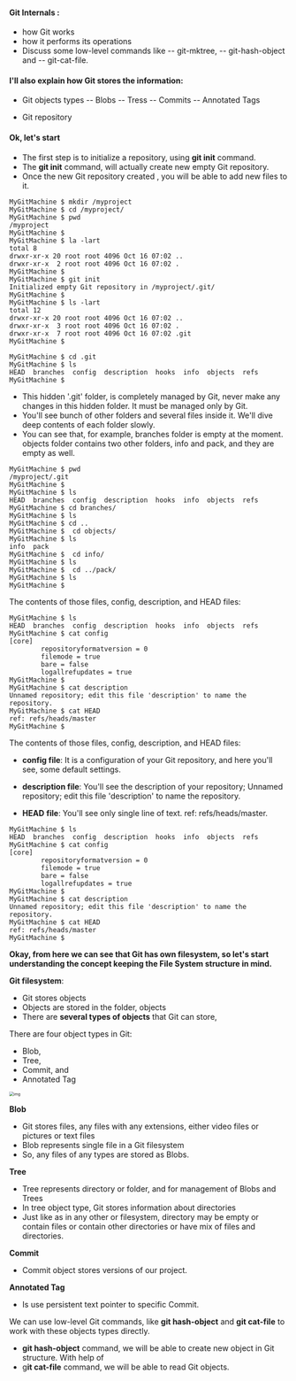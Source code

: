 #### **Git Internals :**

- how Git works
- how it performs its operations
- Discuss some low-level commands like 
  -- git-mktree, 
  -- git-hash-object and 
  -- git-cat-file. 

#### **I'll also explain how Git stores the information:**

- Git objects types
  -- Blobs
  -- Tress
  -- Commits
  -- Annotated Tags

- Git repository

#### **Ok, let's start** 

- The first step is to initialize a repository, using **git init** command.
- The **git init** command, will actually create new empty Git repository.
- Once the new Git repository created , you will be able to add new files to it.

```shell
MyGitMachine $ mkdir /myproject
MyGitMachine $ cd /myproject/
MyGitMachine $ pwd
/myproject
MyGitMachine $
MyGitMachine $ la -lart
total 8
drwxr-xr-x 20 root root 4096 Oct 16 07:02 ..
drwxr-xr-x  2 root root 4096 Oct 16 07:02 .
MyGitMachine $
MyGitMachine $ git init
Initialized empty Git repository in /myproject/.git/
MyGitMachine $
MyGitMachine $ ls -lart
total 12
drwxr-xr-x 20 root root 4096 Oct 16 07:02 ..
drwxr-xr-x  3 root root 4096 Oct 16 07:02 .
drwxr-xr-x  7 root root 4096 Oct 16 07:02 .git
MyGitMachine $

MyGitMachine $ cd .git
MyGitMachine $ ls
HEAD  branches  config  description  hooks  info  objects  refs
MyGitMachine $
```



- This hidden '.git' folder, is completely managed by Git, never make any changes in this hidden folder. It must be managed only by Git. 
- You'll see bunch of other folders and several files inside it. We'll dive deep contents of each folder slowly.
- You can see that, for example, branches folder is empty at the moment. objects folder contains two other folders, info and pack, and they are empty as well.

```shell
MyGitMachine $ pwd
/myproject/.git
MyGitMachine $
MyGitMachine $ ls
HEAD  branches  config  description  hooks  info  objects  refs
MyGitMachine $ cd branches/
MyGitMachine $ ls
MyGitMachine $ cd ..
MyGitMachine $  cd objects/
MyGitMachine $ ls
info  pack
MyGitMachine $  cd info/
MyGitMachine $ ls
MyGitMachine $  cd ../pack/
MyGitMachine $ ls
MyGitMachine $

```

The contents of those files, config, description, and HEAD files:

```shell
MyGitMachine $ ls
HEAD  branches  config  description  hooks  info  objects  refs
MyGitMachine $ cat config
[core]
        repositoryformatversion = 0
        filemode = true
        bare = false
        logallrefupdates = true
MyGitMachine $
MyGitMachine $ cat description
Unnamed repository; edit this file 'description' to name the repository.
MyGitMachine $ cat HEAD
ref: refs/heads/master
MyGitMachine $

```

The contents of those files, config, description, and HEAD files:

- **config file**:  It is a configuration of your Git repository, and here you'll see, some default settings. 

- **description file**: You'll see the description of your repository; Unnamed repository; edit this file 'description' to name the repository.

- **HEAD** **file**: You'll see only single line of text. ref: refs/heads/master. 

```shell
MyGitMachine $ ls
HEAD  branches  config  description  hooks  info  objects  refs
MyGitMachine $ cat config
[core]
        repositoryformatversion = 0
        filemode = true
        bare = false
        logallrefupdates = true
MyGitMachine $
MyGitMachine $ cat description
Unnamed repository; edit this file 'description' to name the repository.
MyGitMachine $ cat HEAD
ref: refs/heads/master
MyGitMachine $

```

**Okay, from here we can see that Git has own filesystem, so let's start understanding the concept keeping the File System structure in mind.**

**Git filesystem**:

- Git stores objects
- Objects are stored in the folder, objects 
- There are **several types of objects** that Git can store, 

There are four object types in Git:

- Blob, 
- Tree, 
- Commit, and 
- Annotated Tag



<img src="https://cdn-images-1.medium.com/max/800/1*FCHhbIo1ZnZ2Xc9KeyrEpQ.png" alt="img" style="zoom:50%;" />

**Blob** 

- Git stores files, any files with any extensions, either video files or pictures or text files
- Blob represents single file in a Git filesystem
- So, any files of any types are stored as Blobs. 

**Tree**

- Tree represents directory or folder, and for management of Blobs and Trees
- In tree object type, Git stores information about directories
- Just like as in any other or filesystem, directory may be empty or contain files or contain other directories or have mix of files and directories. 

**Commit**

- Commit object stores versions of our project.

**Annotated Tag**

- Is use persistent text pointer to specific Commit. 



We can use low-level Git commands, like **git hash-object** and **git cat-file** to work with these objects types directly.

- **git hash-object** command, we will be able to create new object in Git structure. With help of 
- g**it cat-file** command, we will be able to read Git objects.